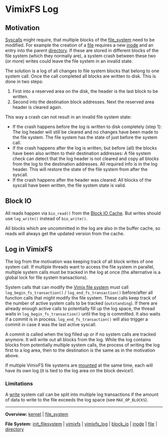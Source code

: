 # VimixFS Log

## Motivation

[Syscalls](../../syscalls/syscalls.md) might require, that multiple blocks of the [file_system](file_system.md) need to be modified. For example the creation of a [file](file.md) requires a new [inode](inode.md) and an entry into the parent [directory](directory.md). If these are stored in different blocks of the file system (which they normally are), a system crash between these two (or more) writes could leave the file system in an invalid state.

The solution is a log of all changes to file system blocks that belong to one system call. Once the call completed all blocks are written to disk. This is done in two steps: 
1. First into a reserved area on the disk, the header is the last block to be written.
2. Second into the destination block addresses. 
Next the reserved area header is cleared again.

This way a crash can not result in an invalid file system state:
- If the crash happens before the log is written to disk completely (step 1): The log header will still be cleared and no changes have been made to the file system. The file system has the state of just before the system call.
- If the crash happens after the log is written, but before (all) the blocks have been also written to their destination addresses: A file system check can detect that the log header is not cleared and copy all blocks from the log to the destination addresses. All required info is in the log header. This will restore the state of the file system from after the syscall.
- If the crash happens after the header was cleared: All blocks of the syscall have been written, the file system state is valid.


## Block IO

All reads happen via `bio_read()` from the [Block IO Cache](block_io.md). But writes should use `log_write()` instead of `bio_write()`.

All blocks which are uncommitted in the log are also in the buffer cache, so reads will always get the updated version from the cache.


## Log in VimixFS

The log from the motivation was keeping track of all block writes of one system call. If multiple threads want to access the file system in parallel, multiple system calls must be tracked in the log at once (the alternative is a global lock for file system transactions).

System calls that can modify the [Vimix file system](vimixfs.md) must call `log_begin_fs_transaction()` / `log_end_fs_transaction()` before/after all function calls that might modify the file system. These calls keep track of the number of active system calls to be tracked (`outstanding`). If there are already enough active calls to potentially fill up the log space, the thread waits in `log_begin_fs_transaction()` until the log is committed. It also waits if a commit is in process. `log_end_fs_transaction()` will also trigger a commit in case it was the last active syscall.

A commit is called when the log filled up or if no system calls are tracked anymore. It will write out all blocks from the log. While the log contains blocks from potentially multiple system calls, the process of writing the log first to a log area, then to the destination is the same as in the motivation above.

If multiple VimixFS file systems are [mounted](../../syscalls/mount.md) at the same time, each will have its own log (it is tied to the log area on the block device!).


### Limitations

A [write](../../syscalls/write.md) system call can be split into multiple log transactions if the amount of data to write to the file exceeds the log space (see `MAX_OP_BLOCKS`).


---
**Overview:** [kernel](kernel.md) | [file_system](file_system.md)

**File System:** [init_filesystem](init_filesystem.md) | [vimixfs](vimixfs.md) | [vimixfs_log](vimixfs_log.md) | [block_io](block_io.md) | [inode](inode.md) | [file](file.md) | [directory](directory.md)
